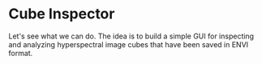# Cube Inspector

Let's see what we can do. The idea is to build a simple 
GUI for inspecting and analyzing hyperspectral image 
cubes that have been saved in ENVI format.
